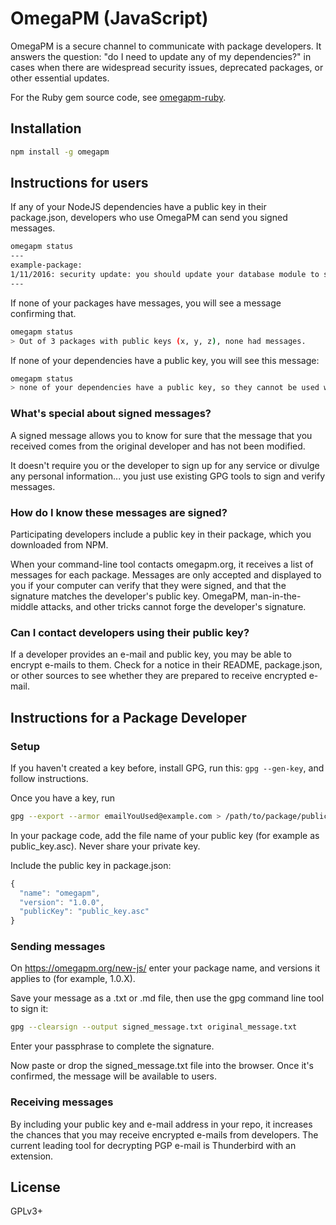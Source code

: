 # OmegaPM (JavaScript)

OmegaPM is a secure channel to communicate with package developers. It answers the question: "do I need to update any of my dependencies?" in cases when there are widespread security issues, deprecated packages, or other essential updates.

For the Ruby gem source code, see <a href="https://github.com/mapmeld/omegapm-ruby">omegapm-ruby</a>.

## Installation

```bash
npm install -g omegapm
```

## Instructions for users

If any of your NodeJS dependencies have a public key in their package.json, developers who use OmegaPM can send you signed messages.

```bash
omegapm status
---
example-package:
1/11/2016: security update: you should update your database module to send encrypted data
---
```

If none of your packages have messages, you will see a message confirming that.

```bash
omegapm status
> Out of 3 packages with public keys (x, y, z), none had messages.
```

If none of your dependencies have a public key, you will see this message:

```bash
omegapm status
> none of your dependencies have a public key, so they cannot be used with OmegaPM
```

### What's special about signed messages?

A signed message allows you to know for sure that the message that you received comes from the original developer and has not been modified.

It doesn't require you or the developer to sign up for any service or divulge any personal information... you just use existing GPG tools to sign and verify messages.

### How do I know these messages are signed?

Participating developers include a public key in their package, which you downloaded from NPM.

When your command-line tool contacts omegapm.org, it receives a list of messages for each package. Messages are only accepted and displayed to you if your computer can verify that they were signed, and that the signature matches the developer's public key. OmegaPM, man-in-the-middle attacks, and other tricks cannot forge the developer's signature.

### Can I contact developers using their public key?

If a developer provides an e-mail and public key, you may be able to encrypt e-mails to them. Check for a notice in their README, package.json,
or other sources to see whether they are prepared to receive encrypted e-mail.

## Instructions for a Package Developer

### Setup

If you haven't created a key before, install GPG, run this: ```gpg --gen-key```, and follow instructions.

Once you have a key, run

```bash
gpg --export --armor emailYouUsed@example.com > /path/to/package/public_key.asc
```

In your package code, add the file name of your public key (for example as public_key.asc). Never share your private key.

Include the public key in package.json:

```javascript
{
  "name": "omegapm",
  "version": "1.0.0",
  "publicKey": "public_key.asc"
}
```

### Sending messages

On https://omegapm.org/new-js/ enter your package name, and versions it applies to (for example, 1.0.X).

Save your message as a .txt or .md file, then use the gpg command line tool to sign it:

```bash
gpg --clearsign --output signed_message.txt original_message.txt
```

Enter your passphrase to complete the signature.

Now paste or drop the signed_message.txt file into the browser. Once it's confirmed, the message will be available to users.

### Receiving messages

By including your public key and e-mail address in your repo, it increases the chances that you may receive encrypted e-mails from developers.
The current leading tool for decrypting PGP e-mail is Thunderbird with an extension.

## License

GPLv3+
